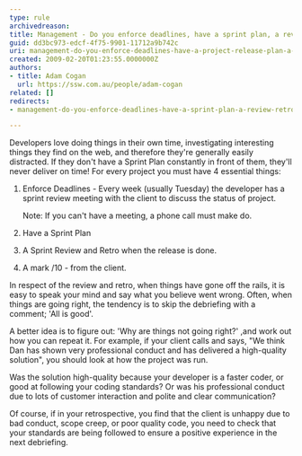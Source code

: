 ```yaml
---
type: rule
archivedreason: 
title: Management - Do you enforce deadlines, have a sprint plan, a review/retro and a mark /10?
guid: dd3bc973-edcf-4f75-9901-11712a9b742c
uri: management-do-you-enforce-deadlines-have-a-project-release-plan-a-debrief-and-a-mark-10
created: 2009-02-20T01:23:55.0000000Z
authors:
- title: Adam Cogan
  url: https://ssw.com.au/people/adam-cogan
related: []
redirects:
- management-do-you-enforce-deadlines-have-a-sprint-plan-a-review-retro-and-a-mark-10

---
```


Developers love doing things in their own time, investigating interesting things they find on the web, and therefore they're generally easily distracted. If they don't have a Sprint Plan constantly in front of them, they'll never deliver on time! For every project you must have 4 essential things:  

<!--endintro-->

1. Enforce Deadlines - Every week (usually Tuesday) the developer has a sprint review meeting with the client to discuss the status of project. 

    Note: If you can't have a meeting, a phone call must make do.
2. Have a Sprint Plan
3. A Sprint Review and Retro when the release is done.
4. A mark /10 - from the client.  




In respect of the review and retro, when things have gone off the rails, it is easy to speak your mind and say what you believe went wrong. Often, when things are going right, the tendency is to skip the debriefing with a comment; 'All is good'.

A better idea is to figure out: 'Why are things not going right?' ,and work out how you can repeat it. For example, if your client calls and says, "We think Dan has shown very professional conduct and has delivered a high-quality solution", you should look at how the project was run. 

Was the solution high-quality because your developer is a faster coder, or good at following your coding standards? Or was his professional conduct due to lots of customer interaction and polite and clear communication?

Of course, if in your retrospective, you find that the client is unhappy due to bad conduct, scope creep, or poor quality code, you need to check that your standards are being followed to ensure a positive experience in the next debriefing.
